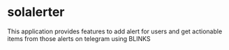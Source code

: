 # solalerter
This application provides features to add alert for users and get actionable items from those alerts on telegram using BLINKS
